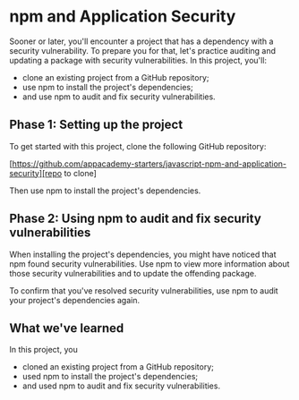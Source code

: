 
# npm and Application Security

Sooner or later, you'll encounter a project that has a dependency with a
security vulnerability. To prepare you for that, let's practice auditing and
updating a package with security vulnerabilities. In this project, you'll:

* clone an existing project from a GitHub repository;
* use npm to install the project's dependencies;
* and use npm to audit and fix security vulnerabilities.

## Phase 1: Setting up the project

To get started with this project, clone the following GitHub repository:

[https://github.com/appacademy-starters/javascript-npm-and-application-security][repo to clone]

Then use npm to install the project's dependencies.

## Phase 2: Using npm to audit and fix security vulnerabilities

When installing the project's dependencies, you might have noticed that npm
found security vulnerabilities. Use npm to view more information about those
security vulnerabilities and to update the offending package.

To confirm that you've resolved security vulnerabilities, use npm to audit your
project's dependencies again.

## What we've learned

In this project, you

* cloned an existing project from a GitHub repository;
* used npm to install the project's dependencies;
* and used npm to audit and fix security vulnerabilities.

[repo to clone]: https://github.com/appacademy-starters/javascript-npm-and-application-security
